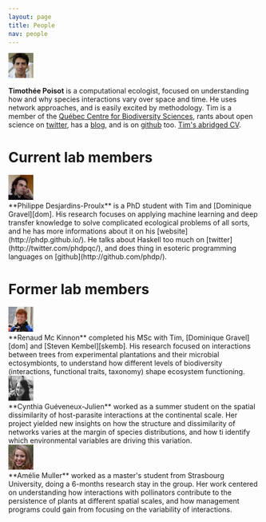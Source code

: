```yaml
---
layout: page
title: People
nav: people
---
```


<div class="row">
<div class="col-xs-2 col-md-1">
<img src="/mugshots/tim.jpg" class="img-circle" style="width: 50px; height: 50px"  />
</div>
<div class="col-xs-10 col-md-5" markdown="1">

**Timothée Poisot** is a computational ecologist, focused on understanding how
and why species interactions vary over space and time. He uses network
approaches, and is easily excited by methodology. Tim is a member of the
[Québec Centre for Biodiversity Sciences][qcbs], rants about open science on
[twitter](http://twitter.com/tpoi), has a [blog](https://medium.com/@tpoi/),
and is on [github](http://github.com/tpoisot/) too. [Tim's abridged CV](/tim).
</div>
</div>

# Current lab members

<div class="col-xs-2 col-md-1">
<img src="/mugshots/philippedesjardinsproulx.jpg" class="img-circle" style="width: 50px; height: 50px"  />
</div>
<div class="col-xs-10 col-md-5" markdown="1">
**Philippe Desjardins-Proulx** is a PhD student with Tim and [Dominique
Gravel][dom]. His research focuses on applying machine learning and deep
transfer knowledge to solve complicated ecological problems of all sorts, and
he has more informations about it on his [website](http://phdp.github.io/). He
talks about Haskell too much on [twitter](http://twitter.com/phdpqc/), and
does thing in esoteric programming languages on
[github](http://github.com/phdp/).
</div>
</div>

# Former lab members

<div class="row">
<div class="col-xs-2 col-md-1">
<img src="/mugshots/renaudmckinnon.png" class="img-circle" style="width: 50px; height: 50px"  />
</div>
<div class="col-xs-10 col-md-5" markdown="1">
**Renaud Mc Kinnon**
completed his MSc with Tim, [Dominique Gravel][dom] and [Steven
Kembel][skemb]. His research focused on interactions between trees from
experimental plantations and their microbial ectosymbionts, to understand how
different levels of biodiversity (interactions, functional traits, taxonomy)
shape ecosystem functioning.
</div>
</div>

<div class="row">
<div class="col-xs-2 col-md-1">
<img src="/mugshots/cynthiagueveneuxjulien.png" class="img-circle" style="width: 50px; height: 50px"  />
</div>
<div class="col-xs-10 col-md-5" markdown="1">
**Cynthia Guéveneux-Julien** worked as a summer student on the spatial
dissimilarity of host-parasite interactions at the continental scale. Her
project yielded new insights on how the structure and dissimilarity of networks varies
at the margin of species distributions, and how ti identify which environmental
variables are driving this variation.
</div>

<div class="col-xs-2 col-md-1">
<img src="/mugshots/ameliemuller.jpg" class="img-circle" style="width: 50px; height: 50px"  />
</div>
<div class="col-xs-10 col-md-5" markdown="1">
**Amélie Muller** worked as a master's student from Strasbourg University, doing a
6-months research stay in the group. Her work centered on understanding how
interactions with pollinators contribute to the persistence of plants at
different spatial scales, and how management programs could gain from focusing
on the variability of interactions.
</div>



[qcbs]: http://qcbs.ca/fr/membres/les-chercheurs/?profile=166
[dom]: http://chaire-eec.uqar.ca/
[skemb]: http://phylodiversity.net/skembel/index.html
